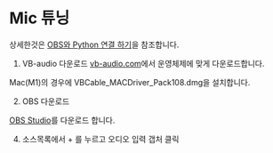 # Mic 튜닝

상세한것은 [OBS와 Python 연결 하기](https://iing.notion.site/OBS-Python-0cc0c6d83fc44b5182df97985cb00030)을 참조합니다.

1) VB-audio 다운로드
[vb-audio.com](https://vb-audio.com/Cable/)에서 운영체제에 맞게 다운로드합니다.

Mac(M1)의 경우에 VBCable_MACDriver_Pack108.dmg을 설치합니다. 

2) OBS 다운로드

[OBS Studio](https://obsproject.com/)를 다운로드 합니다.

4) 소스목록에서 + 를 누르고 오디오 입력 갭처 클릭
